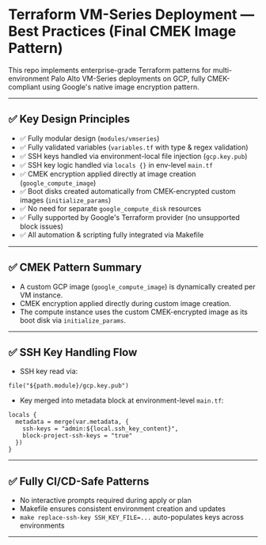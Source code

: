 
# Terraform VM-Series Deployment — Best Practices (Final CMEK Image Pattern)

This repo implements enterprise-grade Terraform patterns for multi-environment Palo Alto VM-Series deployments on GCP, fully CMEK-compliant using Google's native image encryption pattern.

---

## ✅ Key Design Principles

- ✅ Fully modular design (`modules/vmseries`)
- ✅ Fully validated variables (`variables.tf` with type & regex validation)
- ✅ SSH keys handled via environment-local file injection (`gcp.key.pub`)
- ✅ SSH key logic handled via `locals {}` in env-level `main.tf`
- ✅ CMEK encryption applied directly at image creation (`google_compute_image`)
- ✅ Boot disks created automatically from CMEK-encrypted custom images (`initialize_params`)
- ✅ No need for separate `google_compute_disk` resources
- ✅ Fully supported by Google's Terraform provider (no unsupported block issues)
- ✅ All automation & scripting fully integrated via Makefile

---

## ✅ CMEK Pattern Summary

- A custom GCP image (`google_compute_image`) is dynamically created per VM instance.
- CMEK encryption applied directly during custom image creation.
- The compute instance uses the custom CMEK-encrypted image as its boot disk via `initialize_params`.

---

## ✅ SSH Key Handling Flow

- SSH key read via:
```hcl
file("${path.module}/gcp.key.pub")
```
- Key merged into metadata block at environment-level `main.tf`:
```hcl
locals {
  metadata = merge(var.metadata, {
    ssh-keys = "admin:${local.ssh_key_content}",
    block-project-ssh-keys = "true"
  })
}
```

---

## ✅ Fully CI/CD-Safe Patterns

- No interactive prompts required during apply or plan
- Makefile ensures consistent environment creation and updates
- `make replace-ssh-key SSH_KEY_FILE=...` auto-populates keys across environments

---
